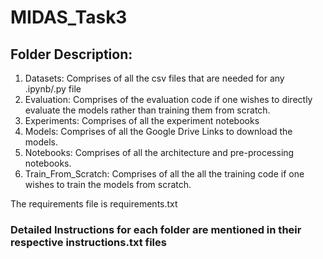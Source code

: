 # MIDAS_Task3

## Folder Description:
1. Datasets: Comprises of all the csv files that are needed for any .ipynb/.py file
2. Evaluation: Comprises of the evaluation code if one wishes to directly evaluate the models rather than training them from scratch.
3. Experiments: Comprises of all the experiment notebooks
4. Models: Comprises of all the Google Drive Links to download the models.
5. Notebooks: Comprises of all the architecture and pre-processing notebooks.
6. Train_From_Scratch: Comprises of all the all the training code if one wishes to train the models from scratch.


The requirements file is requirements.txt


### Detailed Instructions for each folder are mentioned in their respective instructions.txt files
